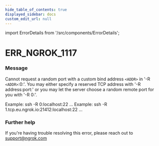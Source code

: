 ```yaml
---
hide_table_of_contents: true
displayed_sidebar: docs
custom_edit_url: null
---
```


import ErrorDetails from '/src/components/ErrorDetails';

# ERR_NGROK_1117

### Message
Cannot request a random port with a custom bind address `<ADDR>` in '-R `<ADDR>`:0:'.
You may either specify a reserved TCP address with '-R address:port:' or you may let the server choose a random remote port for you with '-R 0:'.

Example: ssh -R 0:localhost:22 ...
Example: ssh -R 1.tcp.eu.ngrok.io:21412:localhost:22 ...

### Further help
If you're having trouble resolving this error, please reach out to [support@ngrok.com](mailto:support@ngrok.com?subject=Help%20with%20ERR_NGROK_1117)

<ErrorDetails error='err_ngrok_1117' />
